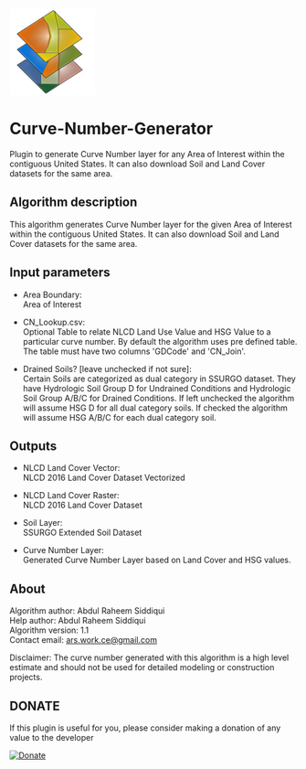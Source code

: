 ![curve number generator icon](logo.png)

# Curve-Number-Generator
Plugin to generate Curve Number layer for any Area of Interest within the contiguous United States. It can also download Soil and Land Cover datasets for the same area.

## Algorithm description
This algorithm generates Curve Number layer for the given Area of Interest within the contiguous United States. It can also download Soil and Land Cover datasets for the same area.

## Input parameters

- Area Boundary:  
    Area of Interest

- CN_Lookup.csv:  
    Optional Table to relate NLCD Land Use Value and HSG Value to a particular curve number. By default the algorithm uses pre defined table. The table must have two columns 'GDCode' and 'CN_Join'.

- Drained Soils? [leave unchecked if not sure]:  
    Certain Soils are categorized as dual category in SSURGO dataset. They have Hydrologic Soil Group D for Undrained Conditions and Hydrologic Soil Group A/B/C for Drained Conditions. If left unchecked the algorithm will assume HSG D for all dual category soils.  If checked the algorithm will assume HSG A/B/C for each dual category soil.

## Outputs

- NLCD Land Cover Vector:  
    NLCD 2016 Land Cover Dataset Vectorized

- NLCD Land Cover Raster:  
    NLCD 2016 Land Cover Dataset

- Soil Layer:  
    SSURGO Extended Soil Dataset 

- Curve Number Layer:  
    Generated Curve Number Layer based on Land Cover and HSG values.

## About

Algorithm author: Abdul Raheem Siddiqui  
Help author: Abdul Raheem Siddiqui  
Algorithm version: 1.1  
Contact email: ars.work.ce@gmail.com

Disclaimer: The curve number generated with this algorithm is a high level estimate and should not be used for detailed modeling or construction projects.

## DONATE
  
 <p>If this plugin is useful for you, please consider making a donation of any value to the developer</p>
 
 <a href="https://www.paypal.com/donate?business=T25JMRWJAL5SQ&item_name=For+Curve+Number+Generator+Plugin&currency_code=USD" target="_blank">
 <img border="0" alt="Donate" src="https://www.paypalobjects.com/en_US/i/btn/btn_donateCC_LG.gif">
 </a>